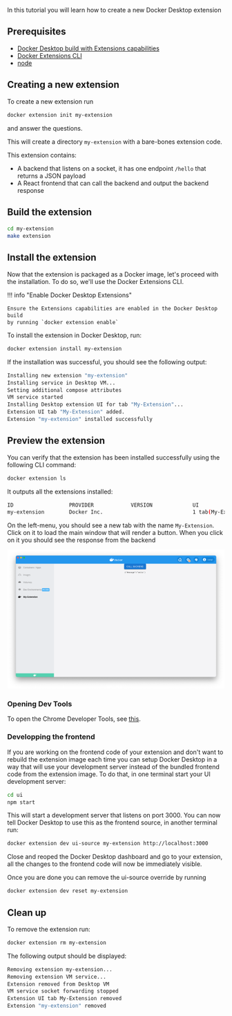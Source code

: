 In this tutorial you will learn how to create a new Docker Desktop extension

## Prerequisites

- [Docker Desktop build with Extensions capabilities](https://github.com/docker/desktop-extension-samples/releases/)
- [Docker Extensions CLI](https://github.com/docker/desktop-extension-samples/releases/)
- [node](https://nodejs.org)

## Creating a new extension

To create a new extension run

```bash
docker extension init my-extension
```

and answer the questions.

This will create a directory `my-extension` with a bare-bones extension code.

This extension contains:

- A backend that listens on a socket, it has one endpoint `/hello` that returns
  a JSON payload
- A React frontend that can call the backend and output the backend response

## Build the extension

```bash
cd my-extension
make extension
```

## Install the extension

Now that the extension is packaged as a Docker image, let's proceed with the
installation. To do so, we'll use the Docker Extensions CLI.

!!! info "Enable Docker Desktop Extensions"

    Ensure the Extensions capabilities are enabled in the Docker Desktop build
    by running `docker extension enable`

To install the extension in Docker Desktop, run:

```bash
docker extension install my-extension
```

If the installation was successful, you should see the following output:

```bash
Installing new extension "my-extension"
Installing service in Desktop VM...
Setting additional compose attributes
VM service started
Installing Desktop extension UI for tab "My-Extension"...
Extension UI tab "My-Extension" added.
Extension "my-extension" installed successfully
```

## Preview the extension

You can verify that the extension has been installed successfully using the
following CLI command:

```bash
docker extension ls
```

It outputs all the extensions installed:

```bash
ID                  PROVIDER            VERSION             UI                    VM                  HOST
my-extension        Docker Inc.                             1 tab(My-Extension)   Running(1)          -
```

On the left-menu, you should see a new tab with the name `My-Extension`. Click
on it to load the main window that will render a button. When you click on it
you should see the response from the backend

![UI Extension](images/initialized-extension.png)

### Opening Dev Tools

To open the Chrome Developer Tools, see [this](../../dev/overview).

### Developping the frontend

If you are working on the frontend code of your extension and don't want to
rebuild the extension image each time you can setup Docker Desktop in a way
that will use your development server instead of the bundled frontend code from
the extension image. To do that, in one terminal start your UI development
server:

```bash
cd ui
npm start
```

This will start a development server that listens on port 3000. You can now tell
Docker Desktop to use this as the frontend source, in another terminal run:

```bash
docker extension dev ui-source my-extension http://localhost:3000
```

Close and reoped the Docker Desktop dashboard and go to your extension, all the
changes to the frontend code will now be immediately visible.

Once you are done you can remove the ui-source override by running

```bash
docker extension dev reset my-extension
```

## Clean up

To remove the extension run:

```bash
docker extension rm my-extension
```

The following output should be displayed:

```bash
Removing extension my-extension...
Removing extension VM service...
Extension removed from Desktop VM
VM service socket forwarding stopped
Extension UI tab My-Extension removed
Extension "my-extension" removed
```
